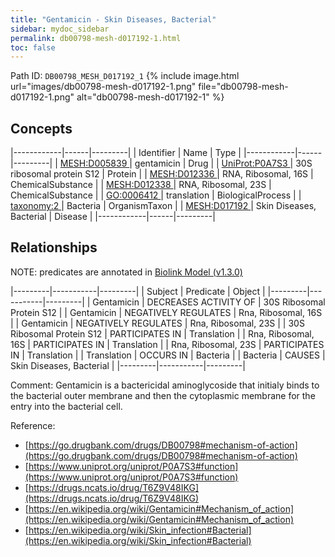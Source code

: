 ```yaml
---
title: "Gentamicin - Skin Diseases, Bacterial"
sidebar: mydoc_sidebar
permalink: db00798-mesh-d017192-1.html
toc: false 
---
```



Path ID: `DB00798_MESH_D017192_1`
{% include image.html url="images/db00798-mesh-d017192-1.png" file="db00798-mesh-d017192-1.png" alt="db00798-mesh-d017192-1" %}

## Concepts

|------------|------|---------|
| Identifier | Name | Type    |
|------------|------|---------|
| <a href="https://identifiers.org/MESH:D005839">MESH:D005839 </a> | gentamicin | Drug |
| <a href="https://identifiers.org/UniProt:P0A7S3">UniProt:P0A7S3 </a> | 30S ribosomal protein S12 | Protein |
| <a href="https://identifiers.org/MESH:D012336">MESH:D012336 </a> | RNA, Ribosomal, 16S | ChemicalSubstance |
| <a href="https://identifiers.org/MESH:D012338">MESH:D012338 </a> | RNA, Ribosomal, 23S | ChemicalSubstance |
| <a href="https://identifiers.org/GO:0006412">GO:0006412 </a> | translation | BiologicalProcess |
| <a href="https://identifiers.org/taxonomy:2">taxonomy:2 </a> | Bacteria | OrganismTaxon |
| <a href="https://identifiers.org/MESH:D017192">MESH:D017192 </a> | Skin Diseases, Bacterial | Disease |
|------------|------|---------|

## Relationships


NOTE: predicates are annotated in <a href="https://github.com/biolink/biolink-model/releases/tag/v1.3.0">Biolink Model (v1.3.0)</a>

|---------|-----------|---------|
| Subject | Predicate | Object  |
|---------|-----------|---------|
| Gentamicin | DECREASES ACTIVITY OF | 30S Ribosomal Protein S12 |
| Gentamicin | NEGATIVELY REGULATES | Rna, Ribosomal, 16S |
| Gentamicin | NEGATIVELY REGULATES | Rna, Ribosomal, 23S |
| 30S Ribosomal Protein S12 | PARTICIPATES IN | Translation |
| Rna, Ribosomal, 16S | PARTICIPATES IN | Translation |
| Rna, Ribosomal, 23S | PARTICIPATES IN | Translation |
| Translation | OCCURS IN | Bacteria |
| Bacteria | CAUSES | Skin Diseases, Bacterial |
|---------|-----------|---------|

Comment: Gentamicin is a bactericidal aminoglycoside that initialy binds to the bacterial outer membrane and then the cytoplasmic membrane for the entry into the bacterial cell.

Reference: 
  - [https://go.drugbank.com/drugs/DB00798#mechanism-of-action](https://go.drugbank.com/drugs/DB00798#mechanism-of-action)
  - [https://www.uniprot.org/uniprot/P0A7S3#function](https://www.uniprot.org/uniprot/P0A7S3#function)
  - [https://drugs.ncats.io/drug/T6Z9V48IKG](https://drugs.ncats.io/drug/T6Z9V48IKG)
  - [https://en.wikipedia.org/wiki/Gentamicin#Mechanism_of_action](https://en.wikipedia.org/wiki/Gentamicin#Mechanism_of_action)
  - [https://en.wikipedia.org/wiki/Skin_infection#Bacterial](https://en.wikipedia.org/wiki/Skin_infection#Bacterial)
